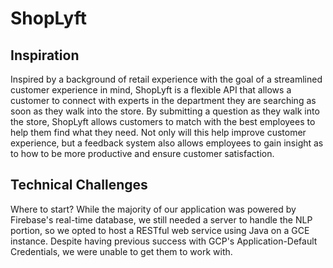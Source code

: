 # ShopLyft


## Inspiration
Inspired by a background of retail experience with the goal of a streamlined customer experience in mind, ShopLyft is a flexible API that allows a customer to connect with experts in the department they are searching as soon as they walk into the store. By submitting a question as they walk into the store, ShopLyft allows customers to match with the best employees to help them find what they need. Not only will this help improve customer experience, but a feedback system also allows employees to gain insight as to how to be more productive and ensure customer satisfaction.

## Technical Challenges 
Where to start? While the majority of our application was powered by Firebase's real-time database, we still needed a server to handle the NLP portion, so we opted to host a RESTful web service using Java on a GCE instance. Despite having previous success with GCP's Application-Default Credentials, we were unable to get them to work with.
